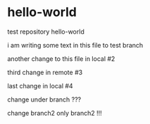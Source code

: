 # hello-world
test repository hello-world

i am writing some text in this file to test branch

another change to this file in local #2

third change in remote #3

last change in local #4

change under branch ???

change branch2  only branch2 !!!